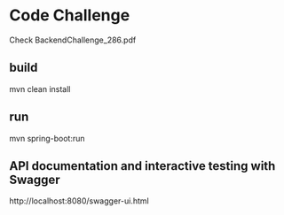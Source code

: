Code Challenge
====================

Check BackendChallenge_286.pdf

## build
mvn clean install

## run
mvn spring-boot:run

## API documentation and interactive testing with Swagger
http://localhost:8080/swagger-ui.html
